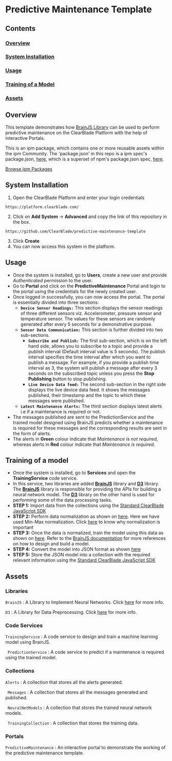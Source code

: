 # Predictive Maintenance Template

## Contents

### [Overview](#overview-1)
### [System Installation](#system-installation)
### [Usage](#usage-1)
### [Training of a Model](#training-of-a-model-1)
### [Assets](#assets-1)

## Overview

This template demonstrates how [BrainJS Library](https://github.com/ClearBlade/brain-js) can be used to perform predictive maintenance on the ClearBlade Platform with the help of interactive Portals.

This is an ipm package, which contains one or more reusable assets within the ipm Community. The 'package.json' in this repo is a ipm spec's package.json, [here](https://docs.clearblade.com/v/3/6-ipm/spec), which is a superset of npm's package.json spec, [here](https://docs.npmjs.com/files/package.json).

[Browse ipm Packages](https://ipm.clearblade.com)

## System Installation

1. Open the ClearBlade Platform and enter your login credentials
```
https://platform.clearblade.com/
```
2. Click on **Add System** -> **Advanced** and copy the link of this repository in the box.
```
https://github.com/ClearBlade/predictive-maintenance-template
```
3. Click **Create**
4. You can now access this system in the platform.

## Usage
- Once the system is installed, go to **Users**, create a new user and provide *Authenticated* permission to the user.
- Go to **Portal** and click on the **PredictiveMaintenance** Portal and login to the portal using the credentials for the newly created user.
- Once logged in successfully, you can now access the portal. The portal is essentially divided into three sections:
  - **```Device Sensor Readings:```** This section displays the sensor readings of three different sensors viz. Accelerometer, pressure sensor and temperature sensor. The values for these sensors are randomly generated after every 5 seconds for a demonstrative purpose.
  - **```Sensor Data Communication:```** This section is further divided into two sub-sections. 
    - **```Subscribe and Publish:```** The first sub-section, which is on the left hand side, allows you to subscribe to a topic and provide a publish interval (Default interval value is 5 seconds). The publish interval specifies the time interval after which you want to publish a message. For example, if you provide a publish time interval as 3, the system will publish a message after every 3 seconds on the subscribed topic unless you press the **Stop Publishing** button to stop publishing. 
    - **```Live Device Data feed:```** The second sub-section in the right side displays the live device data feed. It shows the messages published, their timestamp and the topic to which these messages were published.
  - **```Latest Maintenance Alerts:```** The third section displays latest alerts i.e if a maintenance is required or not.
- The messages published are sent to the PredictionService and the trained model designed using BrainJS predicts whether a maintenance is required for these messages and the corresponding results are sent in the form of alerts. 
- The alerts in **Green** colour indicate that *Maintenance is not required*, whereas alerts in **Red** colour indicate that *Maintenance is required*.

## Training of a model
- Once the system is installed, go to **Services** and open the **TrainingService** code service.
- In this service, two libraries are added [**BrainJS**](https://github.com/ClearBlade/brain-js) library and [**D3**](https://github.com/d3/d3/blob/master/API.md) library. The [**BrainJS**](https://github.com/ClearBlade/brain-js) library is responsible for providing the APIs for building a neural network model. The [**D3**](https://github.com/d3/d3/blob/master/API.md) library on the other hand is used for performing some of the data processing tasks. 
- **STEP 1:** Import data from the collections using the [Standard ClearBlade JavaScript SDK](https://github.com/ClearBlade/native-libraries/blob/master/clearblade.md#query)
- **STEP 2:** Perform data normalization as shown on [here](https://github.com/ClearBlade/predictive-maintenance-template/blob/master/code/services/TrainingService/TrainingService.js#L25). Here we have used Min-Max normalization. Click [here](https://towardsdatascience.com/why-data-should-be-normalized-before-training-a-neural-network-c626b7f66c7d) to know why normalization is important
- **STEP 3:** Once the data is normalized, train the model using this data as shown on [here](https://github.com/ClearBlade/predictive-maintenance-template/blob/master/code/services/TrainingService/TrainingService.js#L58). Refer to the [BrainJS documentation](https://github.com/ClearBlade/brain-js) for more references on how to design and build a model.
- **STEP 4:** Convert the model into JSON format as shown [here](https://github.com/ClearBlade/predictive-maintenance-template/blob/master/code/services/TrainingService/TrainingService.js#L63)
- **STEP 5:** Store the JSON model into a collection with the required relevant information using the [Standard ClearBlade JavaScript SDK](https://github.com/ClearBlade/native-libraries/blob/master/clearblade.md#query)


## Assets

### Libraries 

``` BrainJS ``` : A Library to Implement Neural Networks. Click [here](https://github.com/ClearBlade/brain-js) for more info.

``` D3 ``` : A Library for Data Preprocessing. Click [here](https://github.com/d3/d3/blob/master/API.md) for more info.

### Code Services

``` TrainingService ``` : A code service to design and train a machine learning model using BrainJS.

``` PredictionService``` : A code service to predict if a maintenance is required using the trained model.

### Collections

``` Alerts ``` : A collection that stores all the alerts generated.

``` Messages``` : A collection that stores all the messages generated and published.

``` NeuralNetModels``` : A collection that stores the trained neural network models.

``` TrainingCollection``` : A collection that stores the training data.

### Portals

``` PredictiveMaintenance ``` : An interactive portal to demonstrate the working of the predictive maintenance template.

